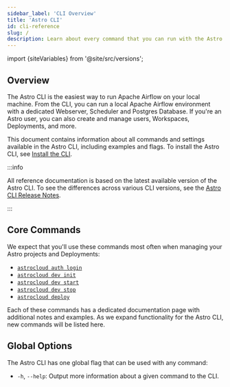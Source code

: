 ```yaml
---
sidebar_label: 'CLI Overview'
title: 'Astro CLI'
id: cli-reference
slug: /
description: Learn about every command that you can run with the Astro CLI.
---
```


import {siteVariables} from '@site/src/versions';

## Overview

The Astro CLI is the easiest way to run Apache Airflow on your local machine. From the CLI, you can run a local Apache Airflow environment with a dedicated Webserver, Scheduler and Postgres Database. If you're an Astro user, you can also create and manage users, Workspaces, Deployments, and more.

This document contains information about all commands and settings available in the Astro CLI, including examples and flags. To install the Astro CLI, see [Install the CLI](install-cli.md).

:::info

All reference documentation is based on the latest available version of the Astro CLI. To see the differences across various CLI versions, see the [Astro CLI Release Notes](cli-release-notes.md).

:::

## Core Commands

We expect that you'll use these commands most often when managing your Astro projects and Deployments:

- [`astrocloud auth login`](cli-reference/astrocloud-auth-login.md)
- [`astrocloud dev init`](cli-reference/astrocloud-dev-init.md)
- [`astrocloud dev start`](cli-reference/astrocloud-dev-start.md)
- [`astrocloud dev stop`](cli-reference/astrocloud-dev-stop.md)
- [`astrocloud deploy`](cli-reference/astrocloud-deploy.md)

Each of these commands has a dedicated documentation page with additional notes and examples. As we expand functionality for the Astro CLI, new commands will be listed here.

## Global Options

The Astro CLI has one global flag that can be used with any command:

- `-h`, `--help`: Output more information about a given command to the CLI.
